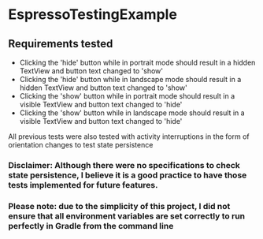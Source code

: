 # EspressoTestingExample

## Requirements tested

- Clicking the 'hide' button while in portrait mode should result in a hidden TextView and button text changed to 'show'
- Clicking the 'hide' button while in landscape mode should result in a hidden TextView and button text changed to 'show'
- Clicking the 'show' button while in portrait mode should result in a visible TextView and button text changed to 'hide'
- Clicking the 'show' button while in landscape mode should result in a visible TextView and button text changed to 'hide'

All previous tests were also tested with activity interruptions in the form of orientation changes to test state persistence

### Disclaimer: Although there were no specifications to check state persistence, I believe it is a good practice to have those tests implemented for future features.

### Please note: due to the simplicity of this project, I did not ensure that all environment variables are set correctly to run perfectly in Gradle from the command line
